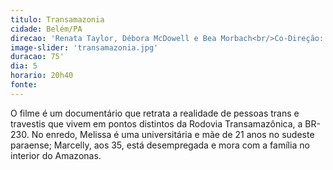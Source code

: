 ```yaml
---
titulo: Transamazonia
cidade: Belém/PA
direcao: 'Renata Taylor, Débora McDowell e Bea Morbach<br/>Co-Direção: Melissa Gabriela e Marcelly Roberts'
image-slider: 'transamazonia.jpg'
duracao: 75'
dia: 5
horario: 20h40
fonte:
---
```

O filme é um documentário que retrata a realidade de pessoas trans e travestis que vivem em pontos distintos da Rodovia Transamazônica, a BR-230. No enredo, Melissa é uma universitária e mãe de 21 anos no sudeste paraense; Marcelly, aos 35, está desempregada e mora com a família no interior do Amazonas.

